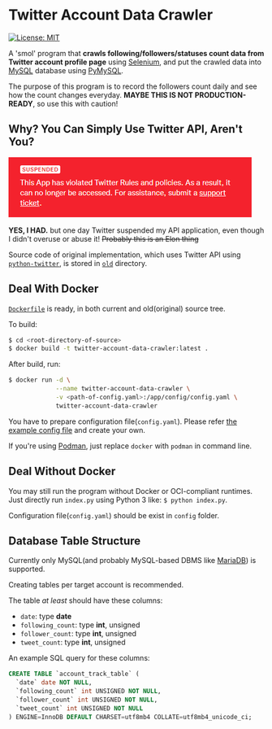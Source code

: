 Twitter Account Data Crawler
============================
[![License: MIT](https://img.shields.io/badge/License-MIT-yellow.svg)](LICENSE.md)

A 'smol' program that **crawls following/followers/statuses count data from Twitter account profile page** using [Selenium](https://www.selenium.dev/), and put the crawled data into [MySQL](https://www.mysql.com/) database using [PyMySQL](https://pypi.org/project/pymysql/).

The purpose of this program is to record the followers count daily and see how the count changes everyday. **MAYBE THIS IS NOT PRODUCTION-READY**, so use this with caution!


Why? You Can Simply Use Twitter API, Aren't You?
------------------------------------------------
![Twitter API application suspended](docs/I_Hate_Elon.png)

**YES, I HAD.** but one day Twitter suspended my API application, even though I didn't overuse or abuse it! ~~Probably this is an Elon thing~~

Source code of original implementation, which uses Twitter API using [`python-twitter`](https://github.com/bear/python-twitter), is stored in [`old`](old/) directory.


Deal With Docker
----------------
[`Dockerfile`](Dockerfile) is ready, in both current and old(original) source tree.

To build:
```sh
$ cd <root-directory-of-source>
$ docker build -t twitter-account-data-crawler:latest .
```

After build, run:
```sh
$ docker run -d \
             --name twitter-account-data-crawler \
             -v <path-of-config.yaml>:/app/config/config.yaml \
             twitter-account-data-crawler
```
You have to prepare configuration file(`config.yaml`). Please refer [the example config file](config/config.example.yaml) and create your own.

If you're using [Podman](https://podman.io/), just replace `docker` with `podman` in command line.


Deal Without Docker
-------------------
You may still run the program without Docker or OCI-compliant runtimes. Just directly run `index.py` using Python 3 like: `$ python index.py`.

Configuration file(`config.yaml`) should be exist in `config` folder.


Database Table Structure
------------------------
Currently only MySQL(and probably MySQL-based DBMS like [MariaDB](https://mariadb.org/)) is supported.

Creating tables per target account is recommended.

The table *at least* should have these columns:
  - `date`: type **date**
  - `following_count`: type **int**, unsigned
  - `follower_count`: type **int**, unsigned
  - `tweet_count`: type **int**, unsigned

An example SQL query for these columns:
```sql
CREATE TABLE `account_track_table` (
  `date` date NOT NULL,
  `following_count` int UNSIGNED NOT NULL,
  `follower_count` int UNSIGNED NOT NULL,
  `tweet_count` int UNSIGNED NOT NULL
) ENGINE=InnoDB DEFAULT CHARSET=utf8mb4 COLLATE=utf8mb4_unicode_ci;
```
